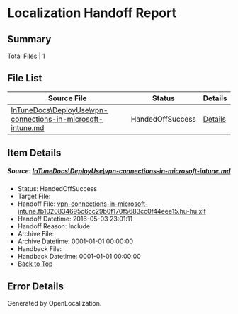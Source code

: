 # <a name='report-top'></a> Localization Handoff Report

## Summary
 Total Files | 1

## File List
 Source File | Status | Details 
 ----------- | ------ | ------- 
 [InTuneDocs\DeployUse\vpn-connections-in-microsoft-intune.md](https://github.com/Microsoft/IntuneDocs-pr/blob/9af510cf838eb37e8df3ace8334bf8bcf5ac48cf/InTuneDocs/DeployUse/vpn-connections-in-microsoft-intune.md) | HandedOffSuccess | [Details](#7ffe29d1d3233331c47814b687096abfca837514270)

## Item Details
##### <a name='7ffe29d1d3233331c47814b687096abfca837514270'></a> Source: [InTuneDocs\DeployUse\vpn-connections-in-microsoft-intune.md](https://github.com/Microsoft/IntuneDocs-pr/blob/9af510cf838eb37e8df3ace8334bf8bcf5ac48cf/InTuneDocs/DeployUse/vpn-connections-in-microsoft-intune.md)
* Status: HandedOffSuccess
* Target File: 
* Handoff File: [vpn-connections-in-microsoft-intune.fb1020834695c6cc29b0f170f5683cc0f44eee15.hu-hu.xlf](https://github.com/Microsoft/EM.handoff/blob/c2bec25555f8bc22dfe452b6a8d3b10ee3d835b7/ol-handoff/Microsoft/IntuneDocs-pr.hu-hu/master/vpn-connections-in-microsoft-intune.fb1020834695c6cc29b0f170f5683cc0f44eee15.hu-hu.xlf)
* Handoff Datetime: 2016-05-03 23:01:11
* Handoff Reason: Include
* Archive File: 
* Archive Datetime: 0001-01-01 00:00:00
* Handback File: 
* Handback Datetime: 0001-01-01 00:00:00
* [Back to Top](#report-top)


## Error Details

Generated by OpenLocalization.
